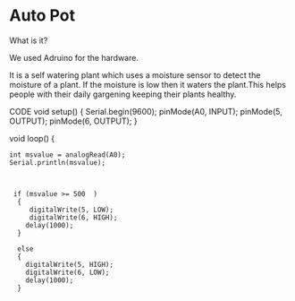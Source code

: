 # Auto Pot
What is it?

We used Adruino for the hardware.




It is a self watering plant which uses a moisture sensor to detect the moisture of a plant. If the moisture is low then it waters the plant.This helps people with their daily gargening keeping their plants healthy. 

CODE
void setup() {
  Serial.begin(9600);
  pinMode(A0, INPUT);
  pinMode(5, OUTPUT);
  pinMode(6, OUTPUT);
}
 
void loop() {


    int msvalue = analogRead(A0);
    Serial.println(msvalue);
 
 
 
     if (msvalue >= 500  )
      {
         digitalWrite(5, LOW);
         digitalWrite(6, HIGH);
        delay(1000);
      }
 
      else
      {
        digitalWrite(5, HIGH);
        digitalWrite(6, LOW);
        delay(1000);
      }
